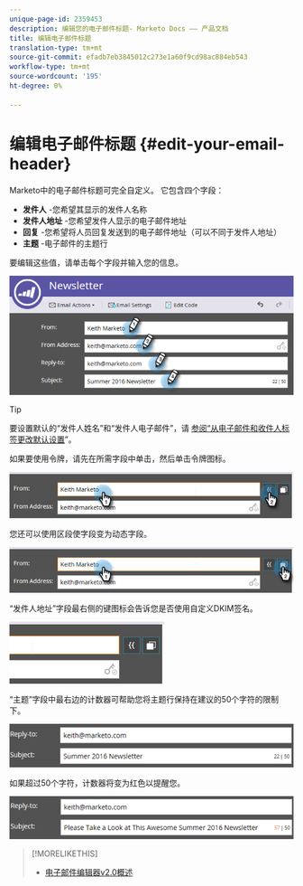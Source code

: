 ```yaml
---
unique-page-id: 2359453
description: 编辑您的电子邮件标题- Marketo Docs —— 产品文档
title: 编辑电子邮件标题
translation-type: tm+mt
source-git-commit: efadb7eb3845012c273e1a60f9cd98ac884eb543
workflow-type: tm+mt
source-wordcount: '195'
ht-degree: 0%

---
```



# 编辑电子邮件标题 {#edit-your-email-header}

Marketo中的电子邮件标题可完全自定义。 它包含四个字段：

* **发件人** -您希望其显示的发件人名称
* **发件人地址** -您希望发件人显示的电子邮件地址
* **回复** -您希望将人员回复发送到的电子邮件地址（可以不同于发件人地址）
* **主题** -电子邮件的主题行

要编辑这些值，请单击每个字段并输入您的信息。

![](assets/one-3.png)

>[!TIP]
>
>要设置默认的“发件人姓名”和“发件人电子邮件”，请 [参阅“从电子邮件和收件人标签更改默认设置](/help/marketo/product-docs/administration/email-setup/change-the-default-from-email-and-from-label.md)”。

如果要使用令牌，请先在所需字段中单击，然后单击令牌图标。

![](assets/two-3.png)

您还可以使用区段使字段变为动态字段。

![](assets/three-2.png)

“发件人地址”字段最右侧的键图标会告诉您是否使用自定义DKIM签名。

![](assets/four-2.png)

“主题”字段中最右边的计数器可帮助您将主题行保持在建议的50个字符的限制下。

![](assets/five-1.png)

如果超过50个字符，计数器将变为红色以提醒您。

![](assets/six-1.png)

>[!MORELIKETHIS]
>
>* [电子邮件编辑器v2.0概述](/help/marketo/product-docs/email-marketing/general/email-editor-2/email-editor-v2-0-overview.md)

